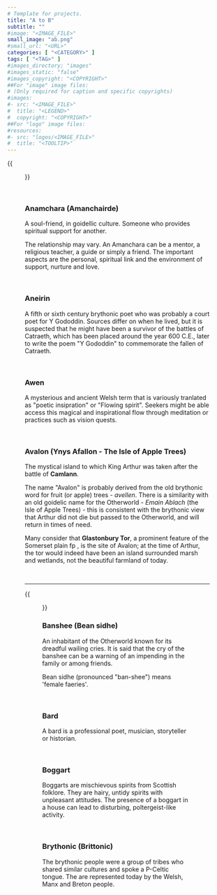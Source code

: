 ```yaml
---
# Template for projects.
title: "A to B"
subtitle: ""
#image: "<IMAGE_FILE>"
small_image: "ab.png"
#small_url: "<URL>"
categories: [ "<CATEGORY>" ]
tags: [ "<TAG>" ]
#images_directory; "images"
#images_static: "false"
#images_copyright: "<COPYRIGHT>"
##For "image" image files:
# (Only required for caption and specific copyrights)
#images:
#- src: "<IMAGE_FILE>"
#  title: "<LEGEND>"
#  copyright: "<COPYRIGHT>"
##For "logo" image files:
#resources:
#- src: "logos/<IMAGE_FILE>"
#  title: "<TOOLTIP>"
---
```

{{<figure src = "images/a.png">}}

<br >

### Anamchara (Amanchairde)  

A soul-friend, in goidellic culture. Someone who provides spiritual support for another.  

The relationship may vary. An Amanchara can be a mentor, a religious teacher, a guide or simply a friend. The important aspects are the personal, spiritual link and the environment of support, nurture and love.  


<br>

### Aneirin  

A fifth or sixth century brythonic poet who was probably a court poet for Y Gododdin. Sources differ on when he lived, but it is suspected that he might have been a survivor of the battles of Catraeth, which has been placed around the year 600 C.E., later to write the poem "Y Gododdin" to commemorate the fallen of Catraeth.  

<br>


### Awen  

A mysterious and  ancient Welsh term that is variously tranlated as "poetic insipration" or "Flowing spirit". Seekers might be able access this magical and inspirational flow through meditation or practices such as vision quests.

<br >

### Avalon (Ynys Afallon - The Isle of Apple Trees)  

The mystical island to which King Arthur was taken after the battle of **Camlann**.  

The name "Avalon" is probably derived from the old brythonic word for fruit (or apple) trees - *avellen*. There is a similarity with an old goidelic name for the Otherworld - *Emain Ablach* (the Isle of Apple Trees) - this is consistent with the brythonic view that Arthur did not die but passed to the Otherworld, and will return in times of need.  

Many consider that **Glastonbury Tor**, a prominent feature of the Somerset plain fp , is the site of Avalon; at the time of Arthur, the tor would indeed have been an island surrounded marsh and wetlands, not the beautiful farmland of today.  


<br> 



---
{{<figure src = "images/b.png">}}
<br>

### Banshee (Bean sidhe)  

An inhabitant of the Otherworld known for its dreadful wailing cries. It is said that the cry of the banshee can be a warning of an impending in the family or among friends.   

Bean sidhe (pronounced "ban-shee") means 'female faeries'.  


<br>

### Bard  
A bard is a professional poet, musician, storyteller or historian.  

<br>

### Boggart  
Boggarts are mischievous spirits from Scottish folklore. They are hairy, untidy spirits with unpleasant attitudes. The presence of a boggart in a house can lead to disturbing, poltergeist-like activity.  

<br>

### Brythonic (Brittonic)  

The brythonic people were a group of tribes who shared similar cultures and spoke a P-Celtic tongue. The are represented today by the Welsh, Manx and Breton people.  

<br>  






